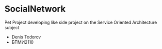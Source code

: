 # SocialNetwork
Pet Project developing like side project on the Service Oriented Architecture subject
- Denis Todorov
- БПМИ2110